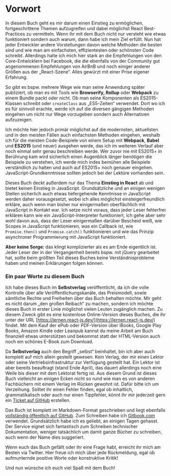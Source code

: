 # Vorwort

In diesem Buch geht es mir darum einen Einstieg zu ermöglichen, fortgeschrittene Themen aufzugreifen und dabei möglichst React Best-Practices zu vermitteln. Wenn ihr mit dem Buch nicht nur versteht wie etwas funktioniert sondern auch warum, dann habe ich mein Ziel erfüllt. Nun hat jeder Entwickler andere Vorstellungen davon welche Methoden die besten sind und wie man am einfachsten, effizientesten oder schönsten Code schreibt. Allerdings halte ich mich hier stark an die Empfehlungen von den Core-Entwicklern bei Facebook, die die ebenfalls von der Community gut angenommenen Empfehlungen von AirBnB und noch einiger anderer Größen aus der „React-Szene“. Alles gewürzt mit einer Prise eigener Erfahrung.

So gibt es bspw. mehrere Wege wie man seine Anwendung später publiziert, ob man es mit Tools wie **Browserify, Rollup** oder **Webpack** zu einem Bundle packt oder nicht. Ob man seine Komponenten als ES2015-Klassen schreibt oder `createClass` aus „ES5-Zeiten“ verwendet. Dort wo ich es für sinnvoll erachte, werde ich auf die diversen gängigen Methoden eingehen um nicht nur Wege vorzugeben sondern auch Alternativen aufzuzeigen.

Ich möchte hier jedoch primär möglichst auf die modernsten, aktuellsten und in den meisten Fällen auch einfachsten Methoden eingehen, weshalb ich für die meisten Code-Beispiele von einem Setup mit **Webpack**, **Babel** und **ES2015** \(und neuer\) ausgehen werde, das ich im weiteren Verlauf aber noch einmal sehr genau beschreiben werde. Wer zuvor nie mit ES2015+ in Berührung kam wird sicherlich einen Augenblick länger benötigen die Beispiele zu verstehen, ich werde mich indes bemühen alle Beispiele verständlich zu halten und auch auf ES2015+ noch genauer eingehen. JavaScript-Grundkenntnisse sollten jedoch bei der Lektüre vorhanden sein.

Dieses Buch deckt außerdem nur das Thema **Einstieg in React** ab und bietet keinen Einstieg in JavaScript. Grundsätzliche und an einigen wenigen Stellen sicherlich auch etwas tiefergehende Kenntnisse in JavaScript werden daher vorausgesetzt, wobei ich alles möglichst einsteigerfreundlich erkläre, auch wenn man bisher nur einigermaßen oberflächlich mit JavaScript in Kontakt war. Ich setze nicht voraus, dass jeder Leser fehlerfrei erklären kann wie ein JavaScript-Interpreter funktioniert, ich gehe aber sehr wohl davon aus, dass der Leser einigermaßen darüber Bescheid weiß, wie Scopes in JavaScript funktionieren, was ein Callback ist, wie `Promise.then()` und `Promise.catch()` funktionieren und wie das Prinzip asynchroner Programmierung mit JavaScript funktioniert.

**Aber keine Sorge:** das klingt komplizierter als es am Ende eigentlich ist. Jeder Leser der in der Vergangenheit bereits bspw. mit jQuery gearbeitet hat, sollte beim größten Teil dieses Buches keine Verständnisprobleme haben und meinen Erklärungen folgen können.

### Ein paar Worte zu diesem Buch

Ich habe dieses Buch im **Selbstverlag** veröffentlicht, da ich die volle Kontrolle über alle Veröffentlichungskanäle, das Preismodell, sowie sämtliche Rechte und Freiheiten über das Buch behalten möchte. Mir geht es nicht darum „den großen Reibach“ zu machen, sondern ich möchte dieses Buch in erster Linie möglichst vielen Leuten zugänglich machen. Zu diesem Zweck gibt es eine kostenlose Online-Version dieses Buches, die ihr unter der URL [https://lernen.react-js.dev/](https://lernen.react-js.dev/) findet. Mit dem Kauf der ePub oder PDF-Version über iBooks, Google Play Books, Amazon Kindle oder Leanpub kannst du meine Arbeit am Buch finanziell etwas unterstützen und bekommst statt der HTML-Version auch noch ein schönes E-Book zum Download.

Da **Selbstverlag** auch den Begriff „selbst“ beinhaltet, bin ich aber auch komplett auf mich allein gestellt gewesen. Kein Verlag, der mir einen Lektor oder seine Vertriebsinfrastruktur zur Verfügung gestellt hat. Ein Lektor ist aber bereits beauftragt \(stand Ende April\), das dauert allerdings noch eine Weile bis dieser mit dem Lektorat fertig ist. Aus diesem Grund ist dieses Buch vielleicht an einigen Ecken nicht so rund wie man es von anderen Fachbüchern mit einem Verlag im Rücken gewohnt ist. Dafür bitte ich um Verzeihung. Solltet ihr einen Fehler finden, egal ob inhaltlich, grammatikalisch oder auch nur einen Tippfehler, könnt ihr mir jederzeit gern ein [Ticket auf GitHub](https://github.com/manuelbieh/react-book/issues) erstellen. 

Das Buch ist komplett im Markdown-Format geschrieben und liegt ebenfalls [vollständig öffentlich auf GitHub](https://github.com/manuelbieh/react-book). Zum Schreiben habe ich [Gitbook.com](https://www.gitbook.com/) verwendet. Grundsätzlich habe ich es geliebt, an einigen Tagen gehasst. Der Service eignet sich fantastisch zum Schreiben technischer Dokumentation, weniger tatsächlich um damit ganze Bücher zu schreiben, auch wenn der Name dies suggeriert.

Wenn euch das Buch gefällt oder ihr eine Frage habt, erreicht ihr mich am Besten via Twitter. Hier freue ich mich über jede Rückmeldung, egal ob aufmunternde positive Worte oder konstruktive Kritik!

Und nun wünsche ich euch viel Spaß mit dem Buch!

